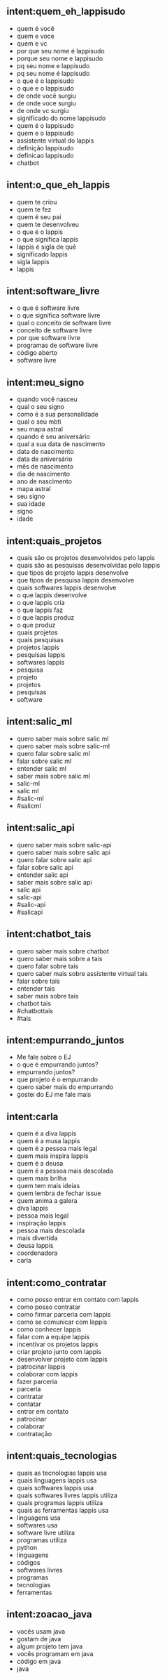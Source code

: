 ## intent:quem_eh_lappisudo
- quem é você
- quem e voce
- quem e vc
- por que seu nome é lappisudo
- porque seu  nome e lappisudo
- pq seu nome e lappisudo
- pq seu nome é lappisudo
- o que é o lappisudo
- o que e o lappisudo
- de onde você surgiu
- de onde voce surgiu
- de onde vc surgiu
- significado do nome lappisudo
- quem é o lappisudo
- quem e o lappisudo
- assistente virtual do lappis
- definição lappisudo
- definicao lappisudo
- chatbot

## intent:o_que_eh_lappis
- quem te criou
- quem te fez
- quem é seu pai
- quem te desenvolveu 
- o que é o lappis
- o que significa lappis
- lappis é sigla de quê
- significado lappis
- sigla lappis
- lappis
 
## intent:software_livre
- o que é software livre
- o que significa software livre
- qual o conceito de software livre
- conceito de software livre
- por que software livre
- programas de software livre
- código aberto 
- software livre

## intent:meu_signo
- quando você nasceu
- qual o seu signo
- como é a sua personalidade
- qual o seu mbti
- seu mapa astral
- quando é seu aniversário
- qual a sua data de nascimento
- data de nascimento
- data de aniversário
- mês de nascimento
- dia de nascimento
- ano de nascimento
- mapa astral
- seu signo
- sua idade
- signo
- idade

## intent:quais_projetos
- quais são os projetos desenvolvidos pelo lappis
- quais são as pesquisas desenvolvidas pelo lappis
- que tipos de projeto lappis desenvolve
- que tipos de pesquisa lappis desenvolve
- quais softwares lappis desenvolve
- o que lappis desenvolve
- o que lappis cria
- o que lappis faz
- o que lappis produz
- o que produz
- quais projetos
- quais pesquisas
- projetos lappis
- pesquisas lappis
- softwares lappis
- pesquisa
- projeto
- projetos
- pesquisas
- software

## intent:salic_ml
- quero saber mais sobre salic ml
- quero saber mais sobre salic-ml
- quero falar sobre salic ml
- falar sobre salic ml
- entender salic ml
- saber mais sobre salic ml
- salic-ml
- salic ml
- #salic-ml
- #salicml

## intent:salic_api
- quero saber mais sobre salic-api
- quero saber mais sobre salic api
- quero falar sobre salic api
- falar sobre salic api
- entender salic api
- saber mais sobre salic api
- salic api
- salic-api
- #salic-api
- #salicapi

## intent:chatbot_tais
- quero saber mais sobre chatbot
- quero saber mais sobre a tais
- quero falar sobre tais
- quero saber mais sobre assistente virtual tais
- falar sobre tais
- entender tais
- saber mais sobre tais
- chatbot tais
- #chatbottais
- #tais

## intent:empurrando_juntos
- Me fale sobre o EJ
- o que é empurrando juntos?
- empurrando juntos?
- que projeto é o empurrando
- quero saber mais do empurrando
- gostei do EJ me fale mais

## intent:carla
- quem é a diva lappis
- quem é a musa  lappis
- quem é a pessoa mais legal
- quem mais inspira lappis
- quem é a deusa
- quem é a pessoa mais descolada
- quem mais brilha
- quem tem mais ideias
- quem lembra de fechar  issue
- quem anima a galera
- diva lappis
- pessoa mais legal
- inspiração lappis
- pessoa mais descolada
- mais divertida
- deusa lappis
- coordenadora
- carla
 
## intent:como_contratar
- como posso entrar em contato com  lappis
- como posso contratar
- como firmar parceria com  lappis
- como se comunicar com lappis
- como conhecer lappis
- falar com a equipe lappis
- incentivar os projetos lappis
- criar projeto junto com  lappis
- desenvolver projeto com  lappis
- patrocinar  lappis
- colaborar com  lappis
- fazer parceria
- parceria
- contratar
- contatar
- entrar em contato
- patrocinar
- colaborar
- contratação
 
## intent:quais_tecnologias
- quais as tecnologias lappis usa
- quais linguagens lappis usa
- quais softwares lappis usa
- quais softwares livres lappis utiliza
- quais programas lappis utiliza
- quais as ferramentas lappis usa
- linguagens usa
- softwares usa
- software livre utiliza
- programas utiliza
- python
- linguagens
- códigos
- softwares livres
- programas
- tecnologias
- ferramentas
 
## intent:zoacao_java
- vocês usam java
- gostam de java
- algum projeto tem java
- vocês programam em java
- código em java
- java

